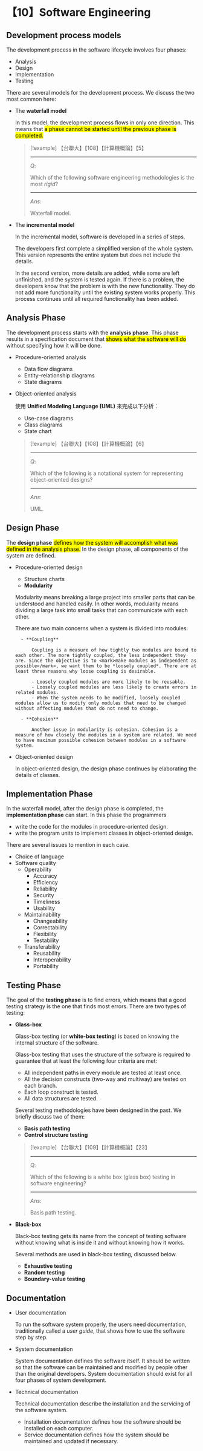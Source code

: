 # 【10】Software Engineering

## Development process models

The development process in the software lifecycle involves four phases:

- Analysis
- Design
- Implementation
- Testing

There are several models for the development process. We discuss the two most common here:

- The **waterfall model**

    In this model, the development process flows in only one direction. This means that <mark>a phase cannot be started until the previous phase is completed.</mark>

    > [!example]
    > 【台聯大】【108】【計算機概論】【5】
    >
    > ---
    >
    > $Q:$
    >
    > Which of the following software engineering methodologies is the most *rigid*?
    >
    > ---
    >
    > $Ans:$
    >
    > Waterfall model.

- The **incremental model**

    In the incremental model, software is developed in a series of steps.

    The developers first complete a simplified version of the whole system. This version represents the entire system but does not include the details.

    In the second version, more details are added, while some are left unfinished, and the system is tested again. If there is a problem, the developers know that the problem is with the new functionality. They do not add more functionality until the existing system works properly. This process continues until all required functionality has been added.

## Analysis Phase

The development process starts with the **analysis phase**. This phase results in a specification document that <mark>shows what the software will do</mark> without specifying how it will be done.

- Procedure-oriented analysis
    - Data flow diagrams
    - Entity–relationship diagrams
    - State diagrams
- Object-oriented analysis

    使用 **Unified Modeling Language (UML)** 來完成以下分析：

    <p>
    <ul>
        <li>Use-case diagrams</li>
        <li>Class diagrams</li>
        <li>State chart</li>
    </ul>
    </p>

    > [!example]
    > 【台聯大】【108】【計算機概論】【6】
    >
    > ---
    >
    > $Q:$
    >
    > Which of the following is a notational system for representing object-oriented designs?
    >
    > ---
    >
    > $Ans:$
    >
    > UML.

## Design Phase

The **design phase** <mark>defines how the system will accomplish what was defined in the analysis phase.</mark> In the design phase, all components of the system are defined.

- Procedure-oriented design
    - Structure charts
    - **Modularity**

    Modularity means breaking a large project into smaller parts that can be understood and handled easily. In other words, modularity means dividing a large task into small tasks that can communicate with each other.

    There are two main concerns when a system is divided into modules:

        - **Coupling**

            Coupling is a measure of how tightly two modules are bound to each other. The more tightly coupled, the less independent they are. Since the objective is to <mark>make modules as independent as possible</mark>, we want them to be *loosely coupled*. There are at least three reasons why loose coupling is desirable.

            - Loosely coupled modules are more likely to be reusable.
            - Loosely coupled modules are less likely to create errors in related modules.
            - When the system needs to be modified, loosely coupled modules allow us to modify only modules that need to be changed without affecting modules that do not need to change.

        - **Cohesion**

            Another issue in modularity is cohesion. Cohesion is a measure of how closely the modules in a system are related. We need to have maximum possible cohesion between modules in a software system.

- Object-oriented design

    In object-oriented design, the design phase continues by elaborating the details of classes.

## Implementation Phase

In the waterfall model, after the design phase is completed, the **implementation phase** can start. In this phase the programmers

- write the code for the modules in procedure-oriented design.
- write the program units to implement classes in object-oriented design.

There are several issues to mention in each case.

- Choice of language
- Software quality
    - Operability
        - Accuracy
        - Efficiency
        - Reliability
        - Security
        - Timeliness
        - Usability
    - Maintainability
        - Changeability
        - Correctability
        - Flexibility
        - Testability
    - Transferability
        - Reusability
        - Interoperability
        - Portability

## Testing Phase

The goal of the **testing phase** is to find errors, which means that a good testing strategy is the one that finds most errors. There are two types of testing:

- **Glass-box**

    Glass-box testing (or **white-box testing**) is based on knowing the internal structure of the software.

    Glass-box testing that uses the structure of the software is required to guarantee that at least the following four criteria are met:

    <ul>
        <li>All independent paths in every module are tested at least once.</li>
        <li>All the decision constructs (two-way and multiway) are tested on each branch.</li>
        <li>Each loop construct is tested.</li>
        <li>All data structures are tested.</li>
    </ul>

    Several testing methodologies have been designed in the past. We briefly discuss two of them:

    <p>
    <ul>
        <li><strong>Basis path testing</strong></li>
        <li><strong>Control structure testing</strong></li>
    </ul>
    </p>

    > [!example]
    > 【台聯大】【109】【計算機概論】【23】
    >
    > ---
    >
    > $Q:$
    >
    > Which of the following is a white box (glass box) testing in software engineering?
    >
    > ---
    >
    > $Ans:$
    >
    > Basis path testing.

- **Black-box**

    Black-box testing gets its name from the concept of testing software without knowing what is inside it and without knowing how it works.

    Several methods are used in black-box testing, discussed below.

    - **Exhaustive testing**
    - **Random testing**
    - **Boundary-value testing**

## Documentation

- User documentation

    To run the software system properly, the users need documentation, traditionally called a *user guide*, that shows how to use the software step by step.

- System documentation

    System documentation defines the software itself. It should be written so that the software can be maintained and modified by people other than the original developers. System documentation should exist for all four phases of system development.

- Technical documentation

    Technical documentation describe the installation and the servicing of the software system.

    - Installation documentation defines how the software should be installed on each computer.
    - Service documentation defines how the system should be maintained and updated if necessary.
